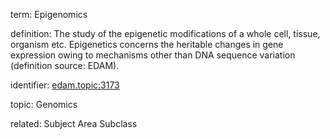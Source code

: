 term: Epigenomics

definition: The study of the epigenetic modifications of a whole cell, tissue, organism etc. Epigenetics concerns the heritable changes in gene expression owing to mechanisms other than DNA sequence variation (definition source: EDAM).

identifier: [edam.topic:3173](https://identifiers.org/edam:topic_3173)

topic: Genomics

related: Subject Area Subclass